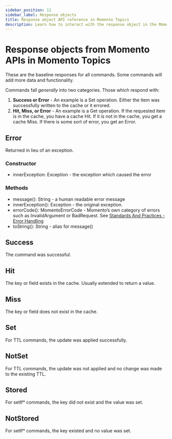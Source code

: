 ```yaml
---
sidebar_position: 11
sidebar_label: Response objects
title: Response object API reference in Momento Topics
description: Learn how to interact with the response object in the Momento API for Momento Topics.
---
```


# Response objects from Momento APIs in Momento Topics

These are the baseline responses for all commands. Some commands will add more data and functionality.

Commands fall *generally* into two categories. Those which respond with: 
1. **Success or Error** - An example is a Set operation. Either the item was successfully written to the cache or it errored.
2. **Hit, Miss, or Error** - An example is a Get operation. If the requested item is in the cache, you have a cache Hit. If it is not in the cache, you get a cache Miss. If there is some sort of error, you get an Error.

## Error

Returned in lieu of an exception.

### Constructor

- innerException: Exception - the exception which caused the error

### Methods

- message(): String - a human readable error message
- innerException(): Exception - the original exception.
- errorCode(): MomentoErrorCode - Momento’s own category of errors such as InvalidArgument or BadRequest. See [Standards And Practices - Error Handling](https://github.com/momentohq/standards-and-practices/blob/main/docs/client-specifications/error-handling.md)
- toString(): String - alias for message()

## Success

The command was successful.

## Hit

The key or field exists in the cache. Usually extended to return a value.

## Miss

The key or field does not exist in the cache.

## Set

For TTL commands, the update was applied successfully.

## NotSet

For TTL commands, the update was not applied and no change was made to the existing TTL.

## Stored

For setIf* commands, the key did not exist and the value was set.

## NotStored

For setIf* commands, the key existed and no value was set.
